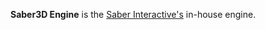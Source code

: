**Saber3D Engine** is the [Saber Interactive's](https://www.pcgamingwiki.com/wiki/Company:Saber_Interactive) in-house engine.